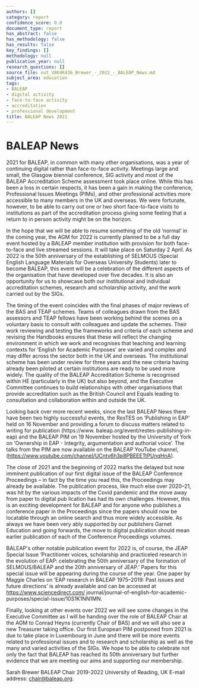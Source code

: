 ```yaml
---
authors: []
category: report
confidence_score: 0.8
document_type: report
has_abstract: false
has_methodology: false
has_results: false
key_findings: []
methodology: null
publication_year: null
research_questions: []
source_file: out_V8K4K436_Brewer_-_2022_-_BALEAP_News.md
subject_area: education
tags:
- BALEAP
- digital activity
- face-to-face activity
- accreditation
- professional development
title: BALEAP News 2021
---
```


# BALEAP News

2021 for BALEAP, in common with many other organisations, was a year of continuing digital rather than face-to-face activity. Meetings large and small, the Glasgow biennial conference, SIG activity and most of the BALEAP Accreditation Scheme assessment took place online. While this has been a loss in certain respects, it has been a gain in making the conference, Professional Issues Meetings (PIMs), and other professional activities more accessible to many members in the UK and overseas. We were fortunate, however, to be able to carry out one or two short face-to-face visits to institutions as part of the accreditation process giving some feeling that a return to in person activity might be on the horizon.

In the hope that we will be able to resume something of the old ‘normal’ in the coming year, the AGM for 2022 is currently planned to be a full day event hosted by a BALEAP member institution with provision for both face-to-face and live streamed sessions. It will take place on Saturday 2 April. As 2022 is the 50th anniversary of the establishing of SELMOUS (Special English Language Materials for Overseas University Students) later to become BALEAP, this event will be a celebration of the different aspects of the organisation that have developed over five decades. It is also an opportunity for us to showcase both our institutional and individual accreditation schemes, research and scholarship activity, and the work carried out by the SIGs.

The timing of the event coincides with the final phases of major reviews of the BAS and TEAP schemes. Teams of colleagues drawn from the BAS assessors and TEAP fellows have been working behind the scenes on a voluntary basis to consult with colleagues and update the schemes. Their work reviewing and testing the frameworks and criteria of each scheme and revising the Handbooks ensures that these will reflect the changing environment in which we work and recognises that teaching and learning contexts for ‘English for Academic Purposes’ are varied and complex and may differ across the sector both in the UK and overseas. The institutional scheme has been under review for three years and the new criteria having already been piloted at certain institutions are ready to be used more widely. The quality of the BALEAP Accreditation Scheme is recognised within HE (particularly in the UK) but also beyond, and the Executive Committee continues to build relationships with other organisations that provide accreditation such as the British Council and Equals leading to consultation and collaboration within and outside the UK.

Looking back over more recent weeks, since the last BALEAP News there have been two highly successful events, the ResTES on ‘Publishing in EAP’ held on 16 November and providing a forum to discuss matters related to writing for publication (https://www. baleap.org/event/restes-publishing-in-eap) and the BALEAP PIM on 19 November hosted by the University of York on ‘Ownership in EAP - Integrity, argumentation and authorial voice’. The talks from the PIM are now available on the BALEAP YouTube channel, (https://www.youtube.com/channel/UCntv6h3p8PBEEETtPUnqHnA).

The close of 2021 and the beginning of 2022 marks the delayed but now imminent publication of our first digital issue of the BALEAP Conference Proceedings – in fact by the time you read this, the Proceedings may already be available. The publication process, like much else over 2020–21, was hit by the various impacts of the Covid pandemic and the move away from paper to digital pub lication has had its own challenges. However, this is an exciting development for BALEAP and for anyone who publishes a conference paper in the Proceedings since the papers should now be locatable through an online search and thus more widely accessible. As always we have been very ably supported by our publishers Garnet Education and going forwards, the move to digital publication should mean earlier publication of each of the Conference Proceedings volumes.

BALEAP's other notable publication event for 2022 is, of course, the JEAP Special Issue ‘Practitioner voices, scholarship and practiceled research in the evolution of EAP: celebrating the 50th anniversary of the formation of SELMOUS/BALEAP and the 20th anniversary of JEAP.’ Papers for this special issue will be appearing during the course of the year. One paper by Maggie Charles on ‘EAP research in BALEAP 1975–2019: Past issues and future directions’ is already available and can be accessed at https://www.sciencedirect.com/ journal/journal-of-english-for-academic-purposes/special-issue/10S1K1NN1MN.

Finally, looking at other events over 2022 we will see some changes in the Executive Committee as I will be handing over the role of BALEAP Chair at the AGM to Conrad Heyns (currently Chair of BAS) and we will also see a new Treasurer taking office. Our first European PIM postponed from 2021 is due to take place in Luxembourg in June and there will be more events related to professional issues and to research and scholarship as well as the many and varied activities of the SIGs. We hope to be able to celebrate not only the fact that BALEAP has reached its 50th anniversary but further evidence that we are meeting our aims and supporting our membership.

Sarah Brewer BALEAP Chair 2019-2022 University of Reading, UK E-mail address: chair@baleap.org.